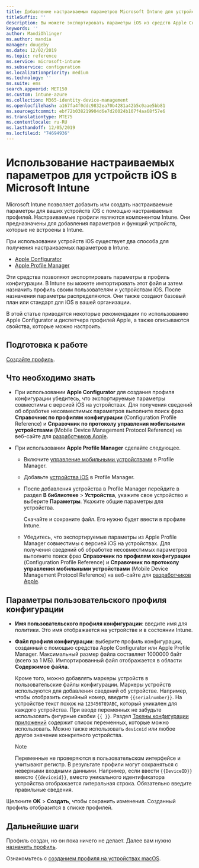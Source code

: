 ```yaml
---
title: Добавление настраиваемых параметров Microsoft Intune для устройств iOS в Azure | Документация Майкрософт
titleSuffix: ''
description: Вы можете экспортировать параметры iOS из средств Apple Configurator или Apple Profile Manager и затем импортировать их в Microsoft Intune. Эти параметры позволяют создавать и использовать настраиваемые параметры и функции, а также управлять ими на устройствах iOS. Затем этот настраиваемый профиль можно назначить или распространить для устройств iOS в вашей организации, чтобы задать некий базовый уровень или стандарт.
keywords: ''
author: MandiOhlinger
ms.author: mandia
manager: dougeby
ms.date: 12/02/2019
ms.topic: reference
ms.service: microsoft-intune
ms.subservice: configuration
ms.localizationpriority: medium
ms.technology: ''
ms.suite: ems
search.appverid: MET150
ms.custom: intune-azure
ms.collection: M365-identity-device-management
ms.openlocfilehash: a167fa4f0ddc9832ea70b4281a42b5c0aae5bb81
ms.sourcegitcommit: ebf72b038219904d6e7d20024b107f4aa68f57e6
ms.translationtype: MTE75
ms.contentlocale: ru-RU
ms.lasthandoff: 12/05/2019
ms.locfileid: "74694936"
---
```

# <a name="use-custom-settings-for-ios-devices-in-microsoft-intune"></a>Использование настраиваемых параметров для устройств iOS в Microsoft Intune

Microsoft Intune позволяет добавить или создать настраиваемые параметры для ваших устройств iOS с помощью настраиваемых профилей. Настраиваемые профили являются компонентом Intune. Они предназначены для добавления параметров и функций устройств, которые не встроены в Intune.

При использовании устройств iOS существует два способа для получения настраиваемых параметров в Intune.

- [Apple Configurator](https://itunes.apple.com/app/apple-configurator-2/id1037126344?mt=12)
- [Apple Profile Manager](https://support.apple.com/profile-manager)

Эти средства позволяют экспортировать параметры в профиль конфигурации. В Intune вы можете импортировать этот файл и затем назначить профиль своим пользователям и устройствам iOS. После назначения параметры распределяются. Они также создают базовый план или стандарт для iOS в вашей организации.

В этой статье приводятся некоторые рекомендации по использованию Apple Configurator и диспетчера профилей Apple, а также описываются свойства, которые можно настроить.

## <a name="before-you-begin"></a>Подготовка к работе

[Создайте профиль](device-profile-create.md).

## <a name="what-you-need-to-know"></a>Что необходимо знать

- При использовании **Apple Configurator** для создания профиля конфигурации убедитесь, что экспортируемые параметры совместимы с версией iOS на устройствах. Для получения сведений об обработке несовместимых параметров выполните поиск фраз **Справочник по профилям конфигурации** (Configuration Profile Reference) и **Справочник по протоколу управления мобильными устройствами** (Mobile Device Management Protocol Reference) на веб-сайте для [разработчиков Apple](https://developer.apple.com/).

- При использовании **Apple Profile Manager** сделайте следующее.

  - Включите [управление мобильными устройствами](https://help.apple.com/serverapp/mac/5.7/#/apd05B9B761-D390-4A75-9251-E9AD29A61D0C) в Profile Manager.
  - Добавьте [устройства iOS](https://help.apple.com/profilemanager/mac/5.7/#/pm9onzap1984) в Profile Manager.
  - После добавления устройства в Profile Manager перейдите в раздел **В библиотеке**  >  **Устройства**, укажите свое устройство и выберите **Параметры**. Укажите общие параметры для устройства.

    Скачайте и сохраните файл. Его нужно будет ввести в профиле Intune.

  - Убедитесь, что экспортируемые параметры из Apple Profile Manager совместимы с версией iOS на устройствах. Для получения сведений об обработке несовместимых параметров выполните поиск фраз **Справочник по профилям конфигурации** (Configuration Profile Reference) и **Справочник по протоколу управления мобильными устройствами** (Mobile Device Management Protocol Reference) на веб-сайте для [разработчиков Apple](https://developer.apple.com/).

## <a name="custom-configuration-profile-settings"></a>Параметры пользовательского профиля конфигурации

- **Имя пользовательского профиля конфигурации**: введите имя для политики. Это имя отображается на устройстве и в состоянии Intune.
- **Файл профиля конфигурации**: выберите профиль конфигурации, созданный с помощью средства Apple Configurator или Apple Profile Manager. Максимальный размер файла составляет 1000000 байт (всего за 1 МБ). Импортированный файл отображается в области **Содержимое файла**.

  Кроме того, можно добавлять маркеры устройств в пользовательские файлы конфигурации. Маркеры устройств используются для добавления сведений об устройстве. Например, чтобы отобразить серийный номер, введите `{{serialnumber}}`. На устройстве текст похож на `123456789ABC`, который уникален для каждого устройства. При вводе переменных не забудьте использовать фигурные скобки `{{ }}`. Раздел [Токены конфигурации приложений](../apps/app-configuration-policies-use-ios.md#tokens-used-in-the-property-list) содержит список переменных, которые можно использовать. Можно также использовать `deviceid` или любое другое значение конкретного устройства.

  > [!NOTE]
  > Переменные не проверяются в пользовательском интерфейсе и учитывают регистр. В результате профили могут сохраняться с неверными входными данными. Например, если ввести `{{DeviceID}}` вместо `{{deviceid}}`, вместо уникального идентификатора устройства отображается литеральная строка. Обязательно введите правильные сведения.

Щелкните **OK** > **Создать**, чтобы сохранить изменения. Созданный профиль отобразится в списке профилей.

## <a name="next-steps"></a>Дальнейшие шаги

Профиль создан, но он пока ничего не делает. Далее вам нужно [назначить профиль](device-profile-assign.md).

Ознакомьтесь с [созданием профиля на устройствах macOS](custom-settings-macos.md). 
